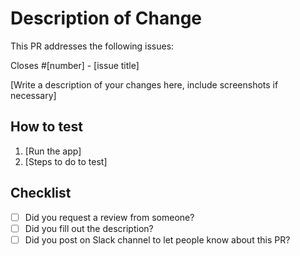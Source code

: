 # Description of Change

This PR addresses the following issues:

Closes #[number] - [issue title]

[Write a description of your changes here, include screenshots if necessary]

## How to test

1. [Run the app]
2. [Steps to do to test]

## Checklist

- [ ] Did you request a review from someone?
- [ ] Did you fill out the description?
- [ ] Did you post on Slack channel to let people know about this PR?
